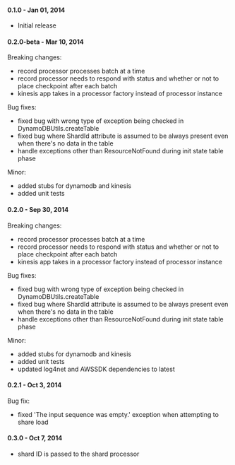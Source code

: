 #### 0.1.0 - Jan 01, 2014
* Initial release

#### 0.2.0-beta - Mar 10, 2014
Breaking changes:
- record processor processes batch at a time
- record processor needs to respond with status and whether or not to place checkpoint after each batch
- kinesis app takes in a processor factory instead of processor instance

Bug fixes:
- fixed bug with wrong type of exception being checked in DynamoDBUtils.createTable
- fixed bug where ShardId attribute is assumed to be always present even when there's no data in the table
- handle exceptions other than ResourceNotFound during init state table phase

Minor:
- added stubs for dynamodb and kinesis
- added unit tests

#### 0.2.0 - Sep 30, 2014
Breaking changes:
- record processor processes batch at a time
- record processor needs to respond with status and whether or not to place checkpoint after each batch
- kinesis app takes in a processor factory instead of processor instance

Bug fixes:
- fixed bug with wrong type of exception being checked in DynamoDBUtils.createTable
- fixed bug where ShardId attribute is assumed to be always present even when there's no data in the table
- handle exceptions other than ResourceNotFound during init state table phase

Minor:
- added stubs for dynamodb and kinesis
- added unit tests
- updated log4net and AWSSDK dependencies to latest

#### 0.2.1 - Oct 3, 2014
Bug fix:
- fixed 'The input sequence was empty.' exception when attempting to share load

#### 0.3.0 - Oct 7, 2014
- shard ID is passed to the shard processor